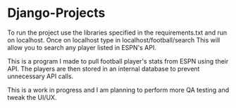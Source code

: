 # Django-Projects
To run the project use the libraries specified in the requirements.txt and run on localhost.
Once on localhost type in localhost/football/search 
This will allow you to search any player listed in ESPN's API.

This is a program I made to pull football player's stats from ESPN using their API. The players are then stored in an internal database to prevent unnecessary API calls.

This is a work in progress and I am planning to perform more QA testing and tweak the UI/UX.
